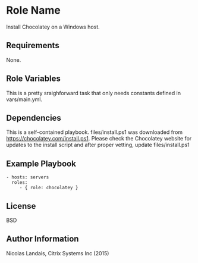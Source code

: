 Role Name
=========

Install Chocolatey on a Windows host.

Requirements
------------

None.

Role Variables
--------------

This is a pretty sraighforward task that only needs constants defined in vars/main.yml.

Dependencies
------------

This is a self-contained playbook. files/install.ps1 was downloaded from https://chocolatey.com/install.ps1. Please check the Chocolatey website for updates to the install script and after proper vetting, update files/install.ps1

Example Playbook
----------------

    - hosts: servers
      roles:
         - { role: chocolatey }

License
-------

BSD

Author Information
------------------

Nicolas Landais, Citrix Systems Inc (2015)
